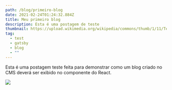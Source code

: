 ```yaml
---
path: /blog/primeiro-blog
date: 2021-02-24T01:24:32.884Z
title: Meu primeiro blog
description: Esta é uma postagem de teste
thumbnail: https://upload.wikimedia.org/wikipedia/commons/thumb/1/11/Test-Logo.svg/783px-Test-Logo.svg.png
tag:
  - test
  - gatsby
  - blog
  - ""
---
```

Esta é uma postagem teste feita para demonstrar como um blog criado no CMS deverá ser exibido no componente do React.

![](https://i.giphy.com/media/GF3mIfPAXhVUSXFtkK/source.gif)